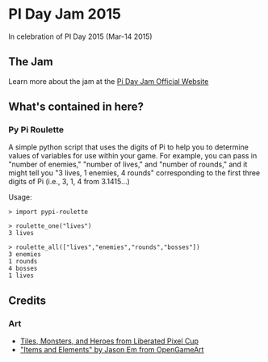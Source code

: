 # PI Day Jam 2015
In celebration of PI Day 2015 (Mar-14 2015)

## The Jam
Learn more about the jam at the [Pi Day Jam Official Website](http://itch.io/jam/pi-day-jam-2015)

## What's contained in here?

### Py Pi Roulette
A simple python script that uses the digits of Pi to help you to determine values of variables for use within your game. For example, you can pass in "number of enemies," "number of lives," and "number of rounds," and it might tell you "3 lives, 1 enemies, 4 rounds" corresponding to the first three digits of Pi (i.e., 3, 1, 4 from 3.1415...)

Usage:

```
> import pypi-roulette

> roulette_one("lives")
3 lives

> roulette_all(["lives","enemies","rounds","bosses"])
3 enemies
1 rounds
4 bosses
1 lives
```

## Credits

### Art
+ [Tiles, Monsters, and Heroes from Liberated Pixel Cup](http://lpc.opengameart.org/)
+ ["Items and Elements" by Jason Em from OpenGameArt](http://opengameart.org/content/items-and-elements)
